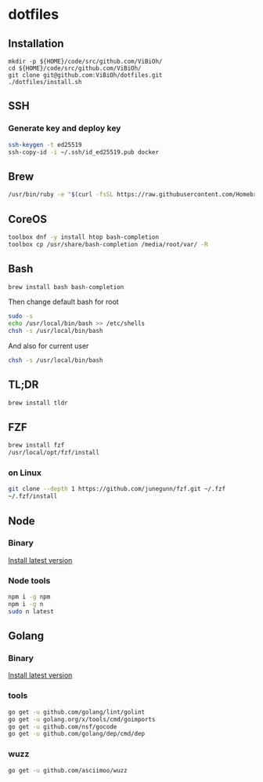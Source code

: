 # dotfiles

## Installation

```
mkdir -p ${HOME}/code/src/github.com/ViBiOh/
cd ${HOME}/code/src/github.com/ViBiOh/
git clone git@github.com:ViBiOh/dotfiles.git
./dotfiles/install.sh
```

## SSH

### Generate key and deploy key

```bash
ssh-keygen -t ed25519
ssh-copy-id -i ~/.ssh/id_ed25519.pub docker
```

## Brew

```bash
/usr/bin/ruby -e "$(curl -fsSL https://raw.githubusercontent.com/Homebrew/install/master/install)"
```

## CoreOS

```bash
toolbox dnf -y install htop bash-completion
toolbox cp /usr/share/bash-completion /media/root/var/ -R
```

## Bash

```bash
brew install bash bash-completion
```

Then change default bash for root

```bash
sudo -s
echo /usr/local/bin/bash >> /etc/shells
chsh -s /usr/local/bin/bash
```

And also for current user

```bash
chsh -s /usr/local/bin/bash
```

## TL;DR

```bash
brew install tldr
```

## FZF

```bash
brew install fzf
/usr/local/opt/fzf/install
```

### on Linux

```bash
git clone --depth 1 https://github.com/junegunn/fzf.git ~/.fzf
~/.fzf/install
```

## Node

### Binary

[Install latest version](https://nodejs.org/en/download/)

### Node tools

```bash
npm i -g npm
npm i -g n
sudo n latest
```

## Golang

### Binary

[Install latest version](https://golang.org/dl/)

### tools

```bash
go get -u github.com/golang/lint/golint
go get -u golang.org/x/tools/cmd/goimports
go get -u github.com/nsf/gocode
go get -u github.com/golang/dep/cmd/dep
```

### wuzz

```bash
go get -u github.com/asciimoo/wuzz
```
